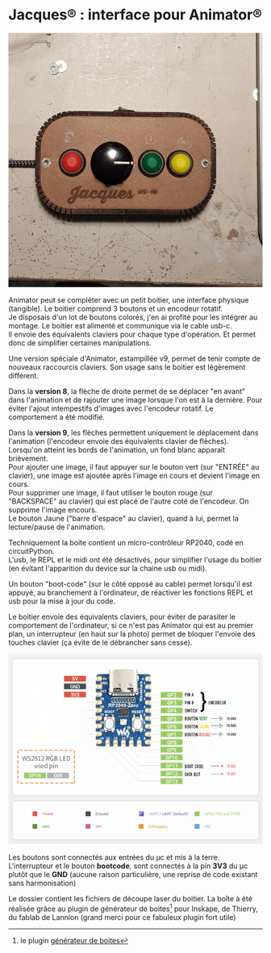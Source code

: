 # Jacques® : interface pour Animator®

![boitier terminé](medias/jacques_final.jpg)

Animator peut se compléter avec un petit boitier, une interface physique (tangible).
Le boitier comprend 3 boutons et un encodeur rotatif.  
Je disposais d'un lot de boutons colorés, j'en ai profité pour les intégrer au montage.
Le boitier est alimenté et communique via le cable usb-c.  
Il envoie des équivalents claviers pour chaque type d'opération. Et permet donc de simplifier certaines manipulations.

Une version spéciale d'Animator, estampillée v9, permet de tenir compte de nouveaux raccourcis claviers. Son usage sans le boitier est légèrement différent.  

Dans la **version 8**, la flèche de droite permet de se déplacer "en avant" dans l'animation et de rajouter une image lorsque l'on est à la dernière. Pour éviter l'ajout intempestifs d'images avec l'encodeur rotatif. Le comportement a été modifié.   

Dans la **version 9**, les flèches permettent uniquement le déplacement dans l'animation (l'encodeur envoie des équivalents clavier de flèches).  
Lorsqu'on atteint les bords de l'animation, un fond blanc apparaît brièvement.  
Pour ajouter une image, il faut appuyer sur le bouton vert (sur "ENTRÉE" au clavier), une image est ajoutée après l'image en cours et devient l'image en cours.  
Pour supprimer une image, il faut utiliser le bouton rouge (sur "BACKSPACE" au clavier) qui est placé de l'autre coté de l'encodeur. On supprime l'image encours.  
Le bouton Jaune ("barre d'espace" au clavier), quand à lui, permet la lecture/pause de l'animation.

Techniquement la boite contient un micro-contrôleur RP2040, codé en circuitPython.   
L'usb, le REPL et le midi ont été désactivés, pour simplifier l'usage du boitier (en évitant l'apparition du device sur la chaine usb ou midi).  

Un bouton "boot-code" (sur le côté opposé au cable) permet lorsqu'il est appuyé, au branchement à l'ordinateur, de réactiver les fonctions REPL et usb pour la mise à jour du code.  

Le boitier envoie des équivalents claviers, pour éviter de parasiter le comportement de l'ordinateur, si ce n'est pas Animator qui est au premier plan, un interrupteur (en haut sur la photo) permet de bloquer l'envoie des touches clavier (ça évite de le débrancher sans cesse).

![cablage de la carte](medias/implantation_waveshare_zero.png)

Les boutons sont connectés aux entrées du µc et mis à la terre.  
L'interrupteur et le bouton **bootcode**, sont connectés à  la pin **3V3** du µc plutôt que le **GND** (aucune raison particulière, une reprise de code existant sans harmonisation)

Le dossier contient les fichiers de découpe laser du boitier. La boîte à été réalisée grâce au plugin de générateur de boites[^1] pour Inskape, de Thierry, du fablab de Lannion (grand merci pour ce fabuleux plugin fort utile)

[^1]: le plugin [générateur de boites](https://wiki.fablab-lannion.org/index.php?title=Generateur_de_boites)
